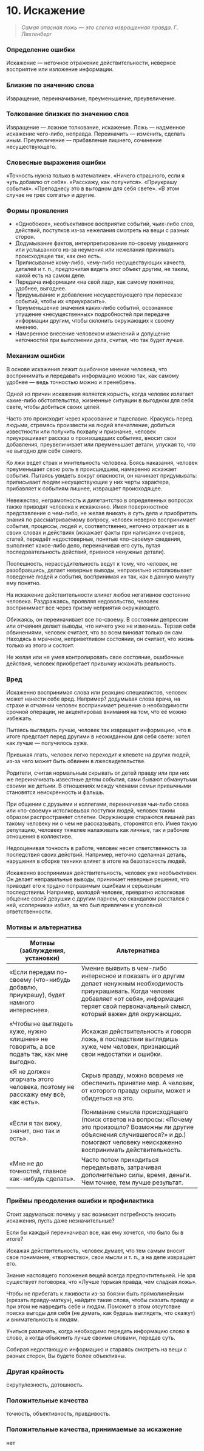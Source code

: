 ﻿           

# 10. Искажение
> *Самая опасная ложь — это слегка извращенная правда.
Г. Лихтенберг*

### Определение ошибки
Искажение — неточное отражение действительности, неверное восприятие или изложение информации.

### Близкие по значению слова
Извращение, переиначивание, преуменьшение, преувеличение.
### Толкование близких по значению слов
Извращение — ложное толкование, искажение.
Ложь — надменное искажение чего-либо, неправда.
Переиначить — изменить, сделать иным.
Преувеличение — прибавление лишнего, сочинение несуществующего.

### Словесные выражения ошибки
«Точность нужна только в математике».
«Ничего страшного, если я чуть добавлю от себя».
«Расскажу, как получится».
«Приукрашу события».
«Преподнесу это в выгодном для себя свете».
«В этом случае не грех солгать» и другие.
  
### Формы проявления

* «Однобокое», необъективное восприятие событий, чьих-либо слов, действий, поступков из-за нежелания смотреть на вещи с разных сторон.
* Додумывание фактов, интерпретирование по-своему увиденного или услышанного из-за неумения или нежелания принимать происходящее так, как оно есть.
* Приписывание кому-либо, чему-либо несуществующих качеств, деталей и т. п., предпочитая видеть этот объект другим, не таким, какой есть на самом деле.
* Передача информации «на свой лад», как самому понятнее, удобнее, выгоднее.
* Придумывание и добавление несуществующего при пересказе событий, чтобы их «приукрасить».
* Приуменьшение значения каких-либо событий, осознанное упущение «несущественных» подробностей при передаче информации другим, чтобы склонить окружающих к своему мнению.
* Намеренное внесение человеком изменений и допущение неточностей при выполнении дела, считая, что так будет лучше.

  

### Механизм ошибки
В основе искажения лежит ошибочное мнение человека, что воспринимать и передавать информацию можно так, как самому удобнее — ведь точностью можно и пренебречь.

Одной из причин искажения является корысть, когда человек излагает какие-либо обстоятельства, жизненные ситуации в выгодном для себя свете, чтобы добиться своих целей.

Часто это происходит через красование и тщеславие. Красуясь перед людьми, стремясь произвести на людей впечатление, добиться известности или получить похвалу и признание, человек приукрашивает рассказ о произошедших событиях, вносит свои добавления, преувеличивает или преуменьшает детали, упуская то, что не выгодно для себя самого.

Ко лжи ведет страх и мнительность человека. Боясь наказания, человек преуменьшает свою роль в происшедшем, намеренно искажает события. Пытаясь увидеть вокруг опасности, он начинает придумывать: приписывает людям несуществующие у них черты характера, прибавляет к событиям лишнее, извращает происходящее.

Невежество, неграмотность и дилетантство в определенных вопросах также приводят человека к искажению. Имея поверхностное представление о чем-либо, не желая вникать в суть дела и приобретать знания по рассматриваемому вопросу, человек неверно воспринимает события, процессы, людей и, соответственно, неточно отражает их в своих словах и действиях (искажает факты при написании очерков, статей, передаёт недостоверные, понятые «по-своему» сведения, выполняет какое-либо дело, переиначивая его суть, путая последовательность действий, привнося ненужные детали).

Поспешность, нерассудительность ведут к тому, что человек, не разобравшись, делает неверные выводы, неправильно истолковывает поведение людей и события, воспринимая их так, как в данную минуту ему понятно.

На искажение действительности влияет любое негативное состояние человека. Раздражаясь, проявляя недовольство, человек воспринимает все через призму неприятия окружающего.

Обижаясь, он переиначивает все по-своему. В состоянии депрессии или отчаяния делает выводы, что ничего уже не изменишь. Терзая себя обвинениями, человек считает, что во всем виноват только он сам. Находясь в мрачном, неприветливом состоянии, он считает, что жизнь только из этого и состоит.

Не желая или не умея контролировать свое состояние, ошибочные действия, человек приобретает привычку искажать реальность.

  

### Вред
Искаженно воспринимая слова или реакцию специалистов, человек может нанести себе вред. Например? додумывая слова врача, на страхе и отчаянии человек воспринимает решение о необходимости срочной операции, не акцентировав внимания на том, что её можно избежать.

Пытаясь выглядеть лучше, человек так извращает информацию, что в итоге предстает перед другими в неожиданном для себя свете: хотел как лучше — получилось хуже.

Привыкая лгать, человек легко переходит к клевете на других людей, из-за чего может быть обвинен в лжесвидетельстве.

Родители, считая нормальным скрывать от детей правду или при них же переиначивать известные детям события, сами бывают обманутыми своими же детьми. В отношениях между членами семьи привычными становятся неискренность и фальшь.

При общении с друзьями и коллегами, переиначивая чьи-либо слова или «по-своему» истолковывая поступки людей, человек таким образом распространяет сплетни. Окружающие стараются лишний раз такому человеку ни о чем не рассказывать, сторонятся его. Имея такую репутацию, человеку тяжелее налаживать как личные, так и рабочие отношения в коллективе.

Недооценивая точность в работе, человек несет ответственность за последствия своих действий. Например, неточно сделанная деталь, нарушения в сборке техники влияет в итоге на безопасность людей.

Искаженно воспринимая действительность, человек уже необъективен. Он делает неправильные выводы, принимает неверные решения, что приводит его к трудно поправимым ошибкам и серьезным последствиям. Например, молодой человек, превратно истолковав общение своей девушки с другим парнем, со скандалом расстался с ней, «соперника» избил, за что был привлечен к уголовной ответственности.

### Мотивы и альтернатива
Мотивы (заблуждения, установки) | Альтернатива
--- | ---
«Если передам по-своему (что-нибудь добавлю, приукрашу), будет намного интереснее». | Умение выявить в чем-либо интересное и показать его другим делает ненужным необходимость приукрашивать. Когда человек добавляет «от себя», информация теряет свой первоначальный смысл, который важен для окружающих. 
«Чтобы не выглядеть хуже, нужно «лишнее» не говорить, а все подать так, как мне выгодно. | Искажая действительность и говоря ложь, в последствии выглядишь хуже, чем человек, признающий свои недостатки и ошибки.
«Я не должен огорчать этого человека, поэтому не расскажу ему всё, как есть».  | Скрыв правду, можно вовремя не обеспечить принятие мер. А человек, от которого правду скрыли, может и обидеться на это.
«Если я так вижу, значит, оно так и есть». | Понимание смысла происходящего (поиск ответов на вопросы: «Почему это произошло? Возможны ли другие объяснения случившегося?» и др.) помогают человеку неискаженно воспринимать действительность.
«Мне не до точностей, главное как-нибудь сделать». | Часто потом приходиться переделывать, затрачивая дополнительно силы, время, деньги. Чем точнее, тем лучше результат.

### Приёмы преодоления ошибки и профилактика
Стоит задуматься: почему у вас возникает потребность вносить искажения, пусть даже незначительные?

Если бы каждый переиначивал все, как ему хочется, что было бы в итоге?

Искажая действительность, человек думает, что тем самым вносит свое понимание, «творчество», свои мысли и т. п., а на деле извращает его.

Знание настоящего положения вещей всегда предпочтительней. Не зря существует поговорка, что «Лучше горькая правда, чем сладкая ложь».

Чтобы не прибегать к лживости из-за боязни быть прямолинейным («резать правду-матку»), найдите такие слова, чтобы сказать правду и при этом не навредить себе и людям. Поможет в этом отсутствие поиска выгоды для себя (не думать, как будешь выглядеть, что скажут) и внимательность к людям.

Учиться различать, когда необходимо передать информацию слово в слово, а когда объяснить лучше своими словами, передав суть.

Собирая недостающую информацию и стараясь смотреть на вещи с разных сторон, Вы будете более объективны.

### Другая крайность
скрупулезность, дотошность.

### Положительные качества
точность, объективность, правдивость.

### Положительные качества, принимаемые за искажение
нет